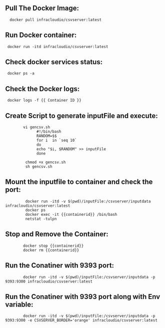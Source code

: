 Pull The Docker Image: 
---------------------
      docker pull infracloudio/csvserver:latest

Run Docker container: 
--------------------
     docker run -itd infracloudio/csvserver:latest

Check docker services status:
----------------------------- 
     docker ps -a
Check the Docker logs: 
---------------------- 
     docker logs -f {{ Container ID }}

Create Script to generate inputFile and execute:
-----------------------------------------------
           
            vi gencsv.sh
                  #!/bin/bash
                  RANDOM=$$
                  for i  in `seq 10`
                  do
                  echo "$i, $RANDOM" >> inputFile
                  done

             chmod +x gencsv.sh
             sh gencsv.sh

Mount the inputfile to container and check the port:
---------------------------------------------------
             docker run -itd -v $(pwd)/inputFile:/csvserver/inputdata infracloudio/csvserver:latest
             docker ps
             docker exec -it {{containerid}} /bin/bash
             netstat -tulpn

Stop and Remove the Container:
-----------------------------
            docker stop {{containerid}}
            docker rm {{containerid}}

Run the Conatiner with 9393 port:
--------------------------------
            docker run -itd -v $(pwd)/inputFile:/csvserver/inputdata -p 9393:9300 infracloudio/csvserver:latest
            

Run the Conatiner with 9393 port along with Env variable:
---------------------------------------------------------
            docker run -itd -v $(pwd)/inputFile:/csvserver/inputdata -p 9393:9300 -e CSVSERVER_BORDER='orange' infracloudio/csvserver:latest
            
            
            
            
